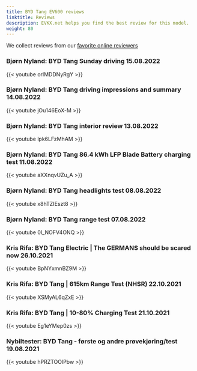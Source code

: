 ```yaml
---
title: BYD Tang EV600 reviews
linktitle: Reviews
description: EVKX.net helps you find the best review for this model. 
weight: 80
---
```

We collect reviews from our [favorite online reviewers](/guides/evreviewers/)

### Bjørn Nyland: BYD Tang Sunday driving 15.08.2022

{{< youtube orlMDDNyRgY >}}

### Bjørn Nyland: BYD Tang driving impressions and summary 14.08.2022

{{< youtube jOu146EoX-M >}}

### Bjørn Nyland: BYD Tang interior review 13.08.2022

{{< youtube lpk6LFzMhAM >}}

### Bjørn Nyland: BYD Tang 86.4 kWh LFP Blade Battery charging test 11.08.2022

{{< youtube aXXnqvUZu_A >}}

### Bjørn Nyland: BYD Tang headlights test 08.08.2022

{{< youtube x8hTZIEszt8 >}}

### Bjørn Nyland: BYD Tang range test 07.08.2022

{{< youtube 0I_NOFV4ONQ >}}

### Kris Rifa: BYD Tang Electric | The GERMANS should be scared now 26.10.2021

{{< youtube BpNYxmnBZ9M >}}

### Kris Rifa: BYD Tang | 615km Range Test (NHSR) 22.10.2021

{{< youtube XSMyAL6qZxE >}}

### Kris Rifa: BYD Tang | 10-80% Charging Test 21.10.2021

{{< youtube Eg1eYMep0zs >}}

### Nybiltester: BYD Tang - første og andre prøvekjøring/test 19.08.2021

{{< youtube hPRZTOOlPbw >}}


